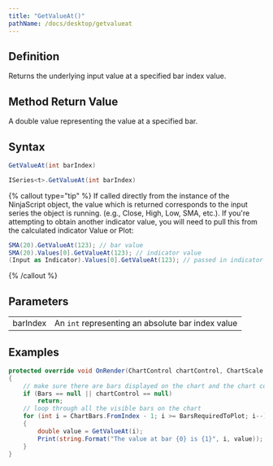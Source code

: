 ```yaml
---
title: "GetValueAt()"
pathName: /docs/desktop/getvalueat
---
```


## Definition

Returns the underlying input value at a specified bar index value.

## Method Return Value

A double value representing the value at a specified bar.

## Syntax

```csharp
GetValueAt(int barIndex)
```

```csharp
ISeries<t>.GetValueAt(int barIndex)
```

{% callout type="tip" %}
If called directly from the instance of the NinjaScript object, the value which is returned corresponds to the input series the object is running. (e.g., Close, High, Low, SMA, etc.). If you're attempting to obtain another indicator value, you will need to pull this from the calculated indicator Value or Plot:

```csharp
SMA(20).GetValueAt(123); // bar value
SMA(20).Values[0].GetValueAt(123); // indicator value
(Input as Indicator).Values[0].GetValueAt(123); // passed in indicator value
```

{% /callout %}

## Parameters

|  |  |
| --- | --- |
| barIndex | An `int` representing an absolute bar index value |

## Examples

```csharp
protected override void OnRender(ChartControl chartControl, ChartScale chartScale)
{
    // make sure there are bars displayed on the chart and the chart control is ready before running
    if (Bars == null || chartControl == null)
        return;
    // loop through all the visible bars on the chart
    for (int i = ChartBars.FromIndex - 1; i >= BarsRequiredToPlot; i--)
    {
        double value = GetValueAt(i);
        Print(string.Format("The value at bar {0} is {1}", i, value));
    }
}
```
